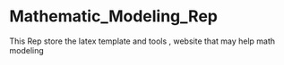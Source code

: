 # Mathematic_Modeling_Rep
This Rep store the latex template and tools , website that may help math modeling

